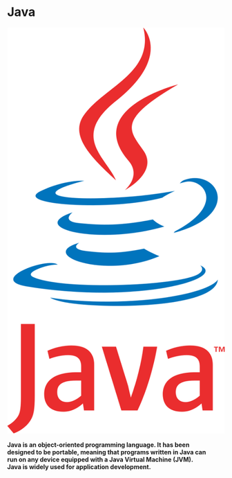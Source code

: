# Java <Badge type="tip" text="Java" />

![logoJava](../images/Java_Logo.svg)


**Java is an object-oriented programming language. It has been\
designed to be portable, meaning that programs written in Java can\
run on any device equipped with a Java Virtual Machine (JVM). \
Java is widely used for application development.**

